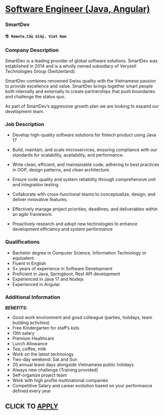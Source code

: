 # [Software Engineer (Java, Angular)](https://www.remotewlb.com/apply/software-engineer-java-angular)  
### SmartDev  
#### `🌎 Remote,Cầu Giấy, Viet Nam`  

### **Company Description**

SmartDev is a leading provider of global software solutions. SmartDev was established in 2014 and is a wholly owned subsidiary of Verysell Technologies Group (Switzerland).

SmartDev combines renowned Swiss quality with the Vietnamese passion to provide excellence and value. SmartDev brings together smart people both internally and externally to create partnerships that push boundaries and challenge the status quo.

As part of SmartDev’s aggressive growth plan we are looking to expand our development team.

### **Job Description**

  * Develop high-quality software solutions for fintech product using Java 17

  * Build, maintain, and scale microservices, ensuring compliance with our standards for scalability, availability, and performance.
  * Write clean, efficient, and maintainable code, adhering to best practices in OOP, design patterns, and clean architecture.
  * Ensure code quality and system reliability through comprehensive unit and integration testing.
  * Collaborate with cross-functional teams to conceptualize, design, and deliver innovative features.
  * Effectively manage project priorities, deadlines, and deliverables within an agile framework.
  * Proactively research and adopt new technologies to enhance development efficiency and system performance

###  **Qualifications**

  * Bachelor degree in Computer Science, Information Technology or equivalent.
  * Fluent in English
  * 5+ years of experience in Software Development 
  * Proficient in Java, Springboot, Rest API development
  * Experienced in Java 17 and Nodejs
  * Experienced in Angular

###  **Additional Information**

 **BENEFITS:**

  * Good work environment and good colleague (parties, holidays, team building activities)
  * Free Kindergarten for staff’s kids
  * 13th salary
  * Premium Healthcare
  * Lunch Allowance
  * Tea, coffee, milk
  * Work on the latest technology
  * Two-day weekend: Sat and Sun
  * 20 annual leave days alongside Vietnamese public holidays
  * Always new challenge (Training provided)
  * Self-organize project team
  * Work with high profile multinational companies
  * Competitive Salary and career evolution based on your performance defined every year

  
## CLICK TO [APPLY](https://www.remotewlb.com/apply/software-engineer-java-angular)

